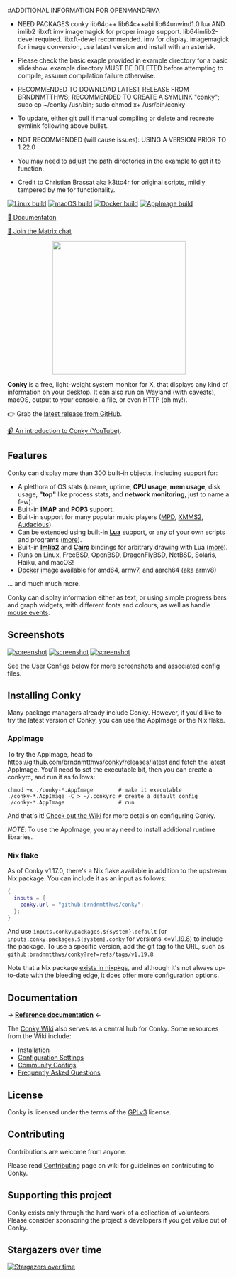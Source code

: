 #ADDITIONAL INFORMATION FOR OPENMANDRIVA

- NEED PACKAGES conky lib64c++ lib64c++abi lib64unwind1.0 lua AND imlib2 libxft imv imagemagick for proper image support. lib64imlib2-devel required. libxft-devel recommended. imv for display. imagemagick for image conversion, use latest version and install with an asterisk.

- Please check the basic exaple provided in example directory for a basic slideshow. example directory MUST BE DELETED before attempting to compile, assume compilation failure otherwise.

- RECOMMENDED TO DOWNLOAD LATEST RELEASE FROM BRNDNMTTHWS; RECOMMENDED TO CREATE A SYMLINK "conky"; sudo cp ~/conky /usr/bin; sudo chmod x+ /usr/bin/conky

- To update, either git pull if manual compiling or delete and recreate symlink following above bullet.

- NOT RECOMMENDED (will cause issues): USING A VERSION PRIOR TO 1.22.0

- You may need to adjust the path directories in the example to get it to function.

- Credit to Christian Brassat aka k3ttc4r for original scripts, mildly tampered by me for functionality.

[![Linux build](https://github.com/brndnmtthws/conky/actions/workflows/build-and-test-linux.yaml/badge.svg)](https://github.com/brndnmtthws/conky/actions/workflows/build-and-test-linux.yaml) [![macOS build](https://github.com/brndnmtthws/conky/actions/workflows/build-and-test-macos.yaml/badge.svg)](https://github.com/brndnmtthws/conky/actions/workflows/build-and-test-macos.yaml) [![Docker build](https://github.com/brndnmtthws/conky/actions/workflows/docker.yaml/badge.svg)](https://github.com/brndnmtthws/conky/actions/workflows/docker.yaml) [![AppImage build](https://github.com/brndnmtthws/conky/actions/workflows/publish-appimage.yml/badge.svg)](https://github.com/brndnmtthws/conky/actions/workflows/publish-appimage.yml)

[📕 Documentaton](https://conky.cc/)

[💬 Join the Matrix chat](https://matrix.to/#/#conky:frens.io)

<p align="center"><img width="300" src="data/logo/conky-logotype-horizontal-violet.png"></p>

**Conky** is a free, light-weight system monitor for X, that displays
any kind of information on your desktop. It can also run on Wayland (with caveats), macOS, output
to your console, a file, or even HTTP (oh my!).

👉 Grab the [latest release from GitHub](https://github.com/brndnmtthws/conky/releases/latest).

[📹 An introduction to Conky (YouTube)](https://www.youtube.com/watch?v=bHtpLEoRKmg&t=19s).

## Features

Conky can display more than 300 built-in objects, including support for:

- A plethora of OS stats (uname, uptime, **CPU usage**, **mem
  usage**, disk usage, **"top"** like process stats, and **network
  monitoring**, just to name a few).
- Built-in **IMAP** and **POP3** support.
- Built-in support for many popular music players ([MPD][],
  [XMMS2][], [Audacious][]).
- Can be extended using built-in [**Lua**][luawiki] support, or any of your
  own scripts and programs ([more](https://github.com/brndnmtthws/conky/wiki#tutorial)).
- Built-in [**Imlib2**][imlib2] and [**Cairo**][cairo] bindings for arbitrary drawing
  with Lua ([more](https://github.com/brndnmtthws/conky/wiki/Lua)).
- Runs on Linux, FreeBSD, OpenBSD, DragonFlyBSD, NetBSD, Solaris, Haiku, and macOS!
- [Docker image](https://hub.docker.com/r/brndnmtthws/conky/) available for amd64, armv7, and aarch64 (aka armv8)

... and much much more.

Conky can display information either as text, or using simple progress bars and
graph widgets, with different fonts and colours, as well as handle [mouse events](https://github.com/brndnmtthws/conky/wiki/Mouse-Events).

## Screenshots

[![screenshot](https://github.com/brndnmtthws/conky/wiki/configs/brenden/screenshot-thumb.png)](https://raw.github.com/wiki/brndnmtthws/conky/configs/brenden/screenshot.png)
[![screenshot](https://github.com/brndnmtthws/conky/wiki/configs/ke49/screenshot-thumb.png)](https://raw.github.com/wiki/brndnmtthws/conky/configs/ke49/screenshot.png)
[![screenshot](https://github.com/brndnmtthws/conky/wiki/configs/jc/screenshot-thumb.png)](https://raw.github.com/wiki/brndnmtthws/conky/configs/jc/screenshot.png)

See the User Configs below for more screenshots and associated config files.

## Installing Conky

Many package managers already include Conky. However, if you'd like to try the
latest version of Conky, you can use the AppImage or the Nix flake.

### AppImage

To try the AppImage, head to
<https://github.com/brndnmtthws/conky/releases/latest> and fetch the latest
AppImage. You'll need to set the executable bit, then you can create a conkyrc,
and run it as follows:

```ShellSession
chmod +x ./conky-*.AppImage        # make it executable
./conky-*.AppImage -C > ~/.conkyrc # create a default config
./conky-*.AppImage                 # run
```

And that's it! [Check out the Wiki](https://github.com/brndnmtthws/conky/wiki) for more details on configuring Conky.

_NOTE_: To use the AppImage, you may need to install additional runtime libraries.

### Nix flake

As of Conky v1.17.0, there's a Nix flake available in addition to the upstream
Nix package. You can include it as an input as follows:

```nix
{
  inputs = {
    conky.url = "github:brndnmtthws/conky";
  };
}
```

And use `inputs.conky.packages.${system}.default` (or
`inputs.conky.packages.${system}.conky` for versions <=v1.19.8) to include the
package. To use a specific version, add the git tag to the URL, such as
`github:brndnmtthws/conky?ref=refs/tags/v1.19.8`.

Note that a Nix package [exists in
nixpkgs](https://github.com/NixOS/nixpkgs/blob/nixos-unstable/pkgs/os-specific/linux/conky/default.nix), and
although it's not always up-to-date with the bleeding edge, it does offer more configuration options.

## Documentation

&rarr; [**Reference documentation**](https://conky.cc/) &larr;

The [Conky Wiki](https://github.com/brndnmtthws/conky/wiki) also serves as a central hub for
Conky. Some resources from the Wiki include:

- [Installation](https://github.com/brndnmtthws/conky/wiki/Installation)
- [Configuration Settings](https://github.com/brndnmtthws/conky/wiki/Configurations)
- [Community Configs](https://github.com/brndnmtthws/conky/wiki/Community-Configurations)
- [Frequently Asked Questions](https://github.com/brndnmtthws/conky/wiki/FAQ)

## License

Conky is licensed under the terms of the [GPLv3](LICENSE) license.

## Contributing

Contributions are welcome from anyone.

Please read [Contributing](https://github.com/brndnmtthws/conky/wiki/Contributing) page on wiki for guidelines on contributing to Conky.

[mpd]: https://musicpd.org/
[xmms2]: https://github.com/xmms2/wiki/wiki
[audacious]: https://audacious-media-player.org/
[luawiki]: https://en.wikipedia.org/wiki/Lua_%28programming_language%29
[imlib2]: https://docs.enlightenment.org/api/imlib2/html/
[cairo]: https://www.cairographics.org/

## Supporting this project

Conky exists only through the hard work of a collection of volunteers. Please
consider sponsoring the project's developers if you get value out of Conky.

## Stargazers over time

[![Stargazers over time](https://starchart.cc/brndnmtthws/conky.svg)](https://starchart.cc/brndnmtthws/conky)

